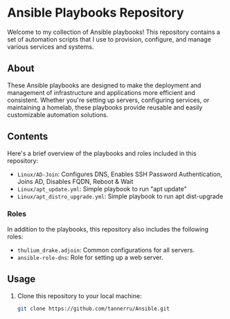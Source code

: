 # Ansible Playbooks Repository

Welcome to my collection of Ansible playbooks! This repository contains a set of automation scripts that I use to provision, configure, and manage various services and systems.

## About

These Ansible playbooks are designed to make the deployment and management of infrastructure and applications more efficient and consistent. Whether you're setting up servers, configuring services, or maintaining a homelab, these playbooks provide reusable and easily customizable automation solutions.

## Contents

Here's a brief overview of the playbooks and roles included in this repository:

- `Linux/AD-Join`: Configures DNS, Enables SSH Password Authentication, Joins AD, Disables FQDN, Reboot & Wait
- `Linux/apt_update.yml`: Simple playbook to run "apt update"
- `Linux/apt_distro_upgrade.yml`: Simple playbook to run apt dist-upgrade

### Roles

In addition to the playbooks, this repository also includes the following roles:

- `thulium_drake.adjoin`: Common configurations for all servers.
- `ansible-role-dns`: Role for setting up a web server.

## Usage

1. Clone this repository to your local machine:

   ```bash
   git clone https://github.com/tannerru/Ansible.git
